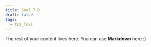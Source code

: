 ```yaml
---
title: Soal 7.D.
draft: false
tags:
  - TLX_Toki
---
```

 
The rest of your content lives here. You can use **Markdown** here  :)